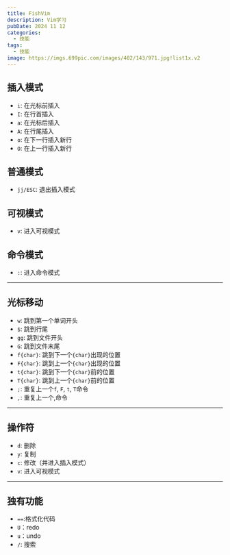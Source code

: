 ```yaml
---
title: FishVim
description: Vim学习
pubDate: 2024 11 12
categories:
  - 技能
tags:
  - 技能
image: https://imgs.699pic.com/images/402/143/971.jpg!list1x.v2
---
```

## 插入模式

- `i`: 在光标前插入
- `I`: 在行首插入
- `a`: 在光标后插入
- `A`: 在行尾插入
- `o`: 在下一行插入新行
- `O`: 在上一行插入新行

## 普通模式

- `jj/ESC`: 退出插入模式

## 可视模式

- `v`: 进入可视模式

## 命令模式

- `:`: 进入命令模式

---

## 光标移动

- `w`: 跳到第一个单词开头
- `$`: 跳到行尾
- `gg`: 跳到文件开头
- `G`: 跳到文件末尾
- `f{char}`: 跳到下一个`{char}`出现的位置
- `F{char}`: 跳到上一个`{char}`出现的位置
- `t{char}`: 跳到下一个`{char}`前的位置
- `T{char}`: 跳到上一个`{char}`前的位置
- `;`: 重复上一个`f`, `F`, `t`, `T`命令
- `,`: 重复上一个,命令

---

## 操作符

- `d`: 删除
- `y`: 复制
- `c`: 修改（并进入插入模式）
- `v`: 进入可视模式

---

## 独有功能
- `==`:格式化代码
- `U`：redo
- `u`：undo
- `/`: 搜索

